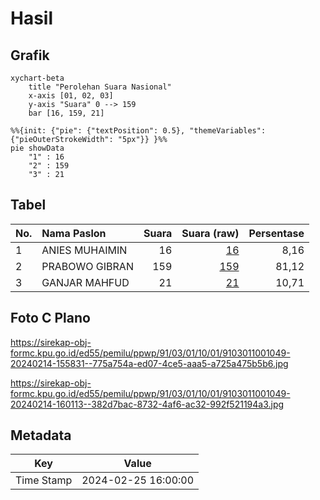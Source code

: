 # Hasil

## Grafik

```mermaid
xychart-beta
    title "Perolehan Suara Nasional"
    x-axis [01, 02, 03]
    y-axis "Suara" 0 --> 159
    bar [16, 159, 21]
```

```mermaid
%%{init: {"pie": {"textPosition": 0.5}, "themeVariables": {"pieOuterStrokeWidth": "5px"}} }%%
pie showData
    "1" : 16
    "2" : 159
    "3" : 21
```

## Tabel

| No. | Nama Paslon    | Suara | Suara (raw) | Persentase |
|:--- |:-------------- | -----:| -----------:| ----------:|
| 1   | ANIES MUHAIMIN | 16    | [16][p-1]   | 8,16       |
| 2   | PRABOWO GIBRAN | 159   | [159][p-2]  | 81,12      |
| 3   | GANJAR MAHFUD  | 21    | [21][p-3]   | 10,71      |


[p-1]: https://github.com/gigit-pemilu/pemilu-2024/blob/main/pilpres/hitung-suara/sub/91-papua/sub/03-jayapura/sub/01-sentani/sub/1001-sentani-kota/sub/049-tps/sub/paslon-1.txt
[p-2]: https://github.com/gigit-pemilu/pemilu-2024/blob/main/pilpres/hitung-suara/sub/91-papua/sub/03-jayapura/sub/01-sentani/sub/1001-sentani-kota/sub/049-tps/sub/paslon-2.txt
[p-3]: https://github.com/gigit-pemilu/pemilu-2024/blob/main/pilpres/hitung-suara/sub/91-papua/sub/03-jayapura/sub/01-sentani/sub/1001-sentani-kota/sub/049-tps/sub/paslon-3.txt

## Foto C Plano

https://sirekap-obj-formc.kpu.go.id/ed55/pemilu/ppwp/91/03/01/10/01/9103011001049-20240214-155831--775a754a-ed07-4ce5-aaa5-a725a475b5b6.jpg

https://sirekap-obj-formc.kpu.go.id/ed55/pemilu/ppwp/91/03/01/10/01/9103011001049-20240214-160113--382d7bac-8732-4af6-ac32-992f521194a3.jpg


## Metadata

| Key        | Value               |
| ---------- | ------------------- |
| Time Stamp | 2024-02-25 16:00:00 |



